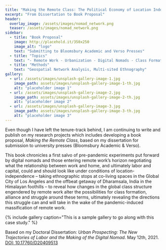 ```yaml
---
title: "Making the Remote Class: The Political Economy of Location Independence"
excerpt: "From Dissertation to Book Proposal"
header:
  overlay_image: /assets/images/nomad_network.png
  teaser: /assets/images/nomad_network.png
sidebar:
  - title: "Book Proposal"
    image: http://placehold.it/350x250
    image_alt: "logo"
    text: "Submitting to Bloomsbury Academic and Verso Presses"
  - title: "Topics"
    text: "- Remote Work - Urbanization - Digital Nomads - Class Formation"
  - title: "Methods"
    text: "Geospatial Network Analysis, Multi-sited Ethnography"
gallery:
  - url: /assets/images/unsplash-gallery-image-1.jpg
    image_path: assets/images/unsplash-gallery-image-1-th.jpg
    alt: "placeholder image 1"
  - url: /assets/images/unsplash-gallery-image-2.jpg
    image_path: assets/images/unsplash-gallery-image-2-th.jpg
    alt: "placeholder image 2"
  - url: /assets/images/unsplash-gallery-image-3.jpg
    image_path: assets/images/unsplash-gallery-image-3-th.jpg
    alt: "placeholder image 3"
---
```

Even though I have left the tenure-track behind, I am continuing to write and publish on my research projects which includes developing a book proposal, *Making the Remote Class*,  based on my dissertation for submission to university presses (Bloomsbury Academic & Verso).

This book chronicles a first salvo of pre-pandemic experiments put forward by digital nomads and those entering remote work’s horizon negotiating what the relationship between work and home, and ultimately labor and capital, could and should look like under conditions of location-independence – taking ethnographic stops at co-living spaces in the Global City of Los Angeles and the offbeat getaway of Dharamsala, India in the Himalayan foothills –  to reveal how changes in the global class structure engendered by remote work alter the possibilities for class formation, alliance and struggle around these terms, ultimately revealing the directions this struggle can and will take in the wake of the pandemic-induced massification of remote work.

{% include gallery caption="This is a sample gallery to go along with this case study." %}

Based on my Doctoral Dissertation: *Urban Prospecting: The New Trajectories of Labor and the Making of the Digital Nomad*. May 12th, 2021. [DOI: 10.17760/D20409513](https://doi.org/10.1007/s11482-022-10051-1)
